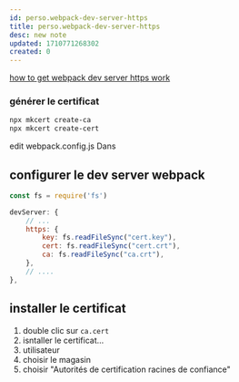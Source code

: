 ```yaml
---
id: perso.webpack-dev-server-https
title: perso.webpack-dev-server-https
desc: new note
updated: 1710771268302
created: 0
---
```

[how to get webpack dev server https work](https://stackoverflow.com/questions/26663404/webpack-dev-server-running-on-https-web-sockets-secure)

### générer le certificat

```bash
npx mkcert create-ca
npx mkcert create-cert
```

edit webpack.config.js
Dans 

## configurer le dev server webpack

```javascript
const fs = require('fs')
```

```javascript
devServer: {
    // ...
    https: {
        key: fs.readFileSync("cert.key"),
        cert: fs.readFileSync("cert.crt"),
        ca: fs.readFileSync("ca.crt"),
    },
    // ....
},
```

## installer le certificat

1. double clic sur `ca.cert`
2. isntaller le certificat...
3. utilisateur
4. choisir le magasin
5. choisir "Autorités de certification racines de confiance"

